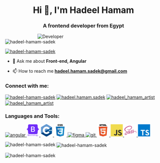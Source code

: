 <h1 align="center">Hi 👋, I'm Hadeel Hamam</h1>
<h3 align="center">A frontend developer from Egypt</h3>
<img align="right" alt="Developer" width="400" src="https://i.giphy.com/L1R1tvI9svkIWwpVYr.webp">

<p align="left"> <img src="https://komarev.com/ghpvc/?username=hadeel-hamam-sadek&label=Profile%20views&color=0e75b6&style=flat" alt="hadeel-hamam-sadek" /> </p>

<p align="left"> <a href="https://github.com/ryo-ma/github-profile-trophy"><img src="https://github-profile-trophy.vercel.app/?username=hadeel-hamam-sadek" alt="hadeel-hamam-sadek" /></a> </p>

- 💬 Ask me about **Front-end, Angular**

- 📫 How to reach me **hadeel.hamam.sadek@gmail.com**

<h3 align="left">Connect with me:</h3>
<p align="left">
<a href="https://www.linkedin.com/in/hadeel-hamam/" target="blank"><img align="center" src="https://raw.githubusercontent.com/rahuldkjain/github-profile-readme-generator/master/src/images/icons/Social/linked-in-alt.svg" alt="hadeel-hamam-sadek" height="30" width="40" /></a>
<a href="https://fb.com/hadeel.hamam.sadek" target="blank"><img align="center" src="https://raw.githubusercontent.com/rahuldkjain/github-profile-readme-generator/master/src/images/icons/Social/facebook.svg" alt="hadeel.hamam.sadek" height="30" width="40" /></a>
<a href="https://instagram.com/hadeel_hamam_artist" target="blank"><img align="center" src="https://raw.githubusercontent.com/rahuldkjain/github-profile-readme-generator/master/src/images/icons/Social/instagram.svg" alt="hadeel_hamam_artist" height="30" width="40" /></a>
<a href="https://codeforces.com/profile/hadeel_hamam_artist" target="blank"><img align="center" src="https://raw.githubusercontent.com/rahuldkjain/github-profile-readme-generator/master/src/images/icons/Social/codeforces.svg" alt="hadeel_hamam_artist" height="30" width="40" /></a>
</p>

<h3 align="left">Languages and Tools:</h3>
<p align="left"> <a href="https://angular.io" target="_blank" rel="noreferrer"> <img src="https://angular.io/assets/images/logos/angular/angular.svg" alt="angular" width="40" height="40"/> </a> <a href="https://getbootstrap.com" target="_blank" rel="noreferrer"> <img src="https://raw.githubusercontent.com/devicons/devicon/master/icons/bootstrap/bootstrap-plain-wordmark.svg" alt="bootstrap" width="40" height="40"/> </a> <a href="https://www.w3schools.com/cpp/" target="_blank" rel="noreferrer"> <img src="https://raw.githubusercontent.com/devicons/devicon/master/icons/cplusplus/cplusplus-original.svg" alt="cplusplus" width="40" height="40"/> </a> <a href="https://www.w3schools.com/css/" target="_blank" rel="noreferrer"> <img src="https://raw.githubusercontent.com/devicons/devicon/master/icons/css3/css3-original-wordmark.svg" alt="css3" width="40" height="40"/> </a> <a href="https://www.figma.com/" target="_blank" rel="noreferrer"> <img src="https://www.vectorlogo.zone/logos/figma/figma-icon.svg" alt="figma" width="40" height="40"/> </a> <a href="https://git-scm.com/" target="_blank" rel="noreferrer"> <img src="https://www.vectorlogo.zone/logos/git-scm/git-scm-icon.svg" alt="git" width="40" height="40"/> </a> <a href="https://www.w3.org/html/" target="_blank" rel="noreferrer"> <img src="https://raw.githubusercontent.com/devicons/devicon/master/icons/html5/html5-original-wordmark.svg" alt="html5" width="40" height="40"/> </a> <a href="https://developer.mozilla.org/en-US/docs/Web/JavaScript" target="_blank" rel="noreferrer"> <img src="https://raw.githubusercontent.com/devicons/devicon/master/icons/javascript/javascript-original.svg" alt="javascript" width="40" height="40"/> </a> <a href="https://sass-lang.com" target="_blank" rel="noreferrer"> <img src="https://raw.githubusercontent.com/devicons/devicon/master/icons/sass/sass-original.svg" alt="sass" width="40" height="40"/> </a> <a href="https://www.typescriptlang.org/" target="_blank" rel="noreferrer"> <img src="https://raw.githubusercontent.com/devicons/devicon/master/icons/typescript/typescript-original.svg" alt="typescript" width="40" height="40"/> </a> </p>

<p><img align="left" src="https://github-readme-stats.vercel.app/api/top-langs?username=hadeel-hamam-sadek&show_icons=true&locale=en&layout=compact" alt="hadeel-hamam-sadek" /></p>

<p>&nbsp;<img align="center" src="https://github-readme-stats.vercel.app/api?username=hadeel-hamam-sadek&show_icons=true&locale=en" alt="hadeel-hamam-sadek" /></p>

<p><img align="center" src="https://github-readme-streak-stats.herokuapp.com/?user=hadeel-hamam-sadek&" alt="hadeel-hamam-sadek" /></p>
